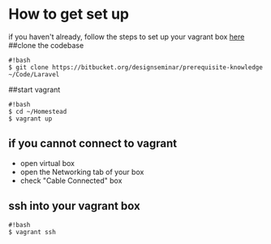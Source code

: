 # How to get set up

if you haven't already, follow the steps to set up your vagrant box [here](https://bitbucket.org/designseminar/pk-virtual-box)
##clone the codebase
```
#!bash
$ git clone https://bitbucket.org/designseminar/prerequisite-knowledge ~/Code/Laravel
```

##start vagrant
```
#!bash
$ cd ~/Homestead
$ vagrant up
```
## if you cannot connect to vagrant
* open virtual box
* open the Networking tab of your box
* check "Cable Connected" box

## ssh into your vagrant box
```
#!bash
$ vagrant ssh
```